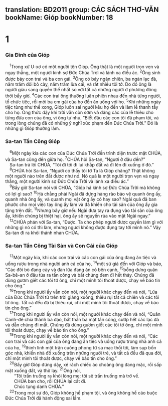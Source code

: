 translation: BD2011
group: CÁC SÁCH THƠ-VĂN
bookName: Gióp 
bookNumber: 18
-------

<div class="title"><h1>1</h1><h3>Gia Ðình của Gióp</h3></div>
<span class="verse giop_1_1"> <sup>1</sup>Trong xứ U-xơ có một người tên Gióp. Ông thật là một người trọn vẹn và ngay thẳng, một người kính sợ Ðức Chúa Trời và lánh xa điều ác. </span>
<span class="verse giop_1_2"><sup>2</sup>Ông sinh được bảy con trai và ba con gái. </span>
<span class="verse giop_1_3"><sup>3</sup>Ông có bảy ngàn chiên, ba ngàn lạc đà, năm trăm đôi bò cày, năm trăm lừa cái, và rất nhiều tôi tớ. Do đó ông là người giàu sang quyền thế nhất so với tất cả những người ở phương đông thời bấy giờ. </span>
<span class="verse giop_1_4"><sup>4</sup>Các con trai ông thường luân phiên nhau đến nhà từng người, tổ chức tiệc, rồi mời ba em gái của họ đến ăn uống với họ. </span>
<span class="verse giop_1_5"><sup>5</sup>Khi những ngày tiệc tùng như thế xong, Gióp luôn sai người kêu họ đến và làm lễ thanh tẩy cho họ. Ông thức dậy khi trời vẫn còn sớm và dâng các của lễ thiêu cho từng đứa con của ông, vì ông tự nhủ, “Biết đâu các con tôi đã phạm tội, và trong lòng chúng đã có những ý nghĩ xúc phạm đến Ðức Chúa Trời.” Ðó là những gì Gióp thường làm.<br/></span>
<div class="title"><h3>Sa-tan Tấn Công Gióp</h3></div>
<span class="verse giop_1_6"> <sup>6</sup>Một ngày kia các con của Ðức Chúa Trời đến trình diện trước mặt CHÚA, và Sa-tan cũng đến giữa họ. </span>
<span class="verse giop_1_7"><sup>7</sup>CHÚA hỏi Sa-tan, “Ngươi ở đâu đến?”<br/> Sa-tan trả lời CHÚA, “Tôi đi tới đi lui khắp đất và đi lên đi xuống ở đó.”<br/></span>
<span class="verse giop_1_8"> <sup>8</sup>CHÚA hỏi Sa-tan, “Ngươi có thấy tôi tớ Ta là Gióp chăng? Thật không một người nào trên đất được như nó. Nó quả là một người trọn vẹn và ngay thẳng, một người kính sợ Ðức Chúa Trời và lánh xa điều ác.”<br/></span>
<span class="verse giop_1_9"> <sup>9</sup>Bấy giờ Sa-tan nói với CHÚA, “Gióp há kính sợ Ðức Chúa Trời mà không có lợi gì sao? </span>
<span class="verse giop_1_10"><sup>10</sup>Há chẳng phải Ngài đã dựng hàng rào bảo vệ quanh ông ấy, quanh nhà ông ấy, và quanh mọi vật ông ấy có hay sao? Ngài quả đã ban phước cho mọi việc tay ông ấy làm và đã khiến cho tài sản của ông ấy gia tăng trên đất. </span>
<span class="verse giop_1_11"><sup>11</sup>Nhưng bây giờ nếu Ngài đưa tay ra đụng vào tài sản của ông ấy, khiến chúng bị thiệt hại, ông ấy sẽ nguyền rủa vào mặt Ngài ngay.”<br/></span>
<span class="verse giop_1_12"> <sup>12</sup>CHÚA phán với Sa-tan, “Ðược. Ta cho phép ngươi được quyền làm gì với những gì nó có thì làm, nhưng ngươi không được đụng tay tới mình nó.” Vậy Sa-tan đi ra khỏi thánh nhan CHÚA.<br/></span>
<div class="title"><h3>Sa-tan Tấn Công Tài Sản và Con Cái của Gióp</h3></div>
<span class="verse giop_1_13"> <sup>13</sup>Một ngày kia, khi các con trai và các con gái của ông đang ăn tiệc và uống rượu trong nhà người anh cả của họ, </span>
<span class="verse giop_1_14"><sup>14</sup>một sứ giả đến với Gióp và báo, “Các đôi bò đang cày và đàn lừa đang ăn cỏ bên cạnh, </span>
<span class="verse giop_1_15"><sup>15</sup>bỗng dưng quân Sa-bê-an ở đâu túa ra tấn công và bắt chúng đem đi hết thảy. Chúng đã dùng gươm giết các tôi tớ ông, chỉ một mình tôi thoát được, chạy về báo tin cho ông.”<br/></span>
<span class="verse giop_1_16"> <sup>16</sup>Trong khi người ấy vẫn còn nói, một người khác chạy đến và nói, “Lửa của Ðức Chúa Trời từ trên trời giáng xuống, thiêu rụi tất cả chiên và các tôi tớ ông. Tất cả đều đã bị thiêu rụi, chỉ một mình tôi thoát được, chạy về báo tin cho ông.”<br/></span>
<span class="verse giop_1_17"> <sup>17</sup>Trong khi người ấy vẫn còn nói, một người khác chạy đến và nói, “Quân Canh-đê chia thành ba đạo, bất thần ba mặt tấn công, cướp hết các lạc đà và dẫn chúng đi mất. Chúng đã dùng gươm giết các tôi tớ ông, chỉ một mình tôi thoát được, chạy về báo tin cho ông.”<br/></span>
<span class="verse giop_1_18"> <sup>18</sup>Trong khi người ấy vẫn còn nói, một người khác chạy đến và nói, “Các con trai và các con gái của ông đang ăn tiệc và uống rượu trong nhà anh cả của họ, </span>
<span class="verse giop_1_19"><sup>19</sup>thình lình một trận cuồng phong từ sa mạc thổi tới, làm sụp bốn góc nhà, khiến nhà đổ xuống trên những người trẻ, và tất cả đều đã qua đời, chỉ một mình tôi thoát được, chạy về báo tin cho ông.”<br/></span>
<span class="verse giop_1_20"> <sup>20</sup>Bấy giờ Gióp đứng dậy, xé rách chiếc áo choàng ông đang mặc, rồi sấp mặt xuống đất, và thờ lạy. </span>
<span class="verse giop_1_21"><sup>21</sup>Ông nói, <br/>  “Tôi trần truồng ra khỏi lòng mẹ; tôi sẽ trần truồng mà trở về. <br/>  CHÚA ban cho, rồi CHÚA lại cất đi. <br/>  Chúc tụng danh CHÚA.”<br/></span>
<span class="verse giop_1_22"> <sup>22</sup>Trong mọi sự đó, Gióp không hề phạm tội, và ông không hề cáo buộc Ðức Chúa Trời đã hành động sai lầm.<br/></span>

